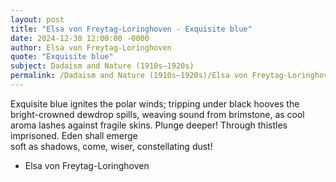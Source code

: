 ```yaml
---
layout: post
title: "Elsa von Freytag-Loringhoven - Exquisite blue"
date: 2024-12-30 12:00:00 -0000
author: Elsa von Freytag-Loringhoven
quote: "Exquisite blue"
subject: Dadaism and Nature (1910s–1920s)
permalink: /Dadaism and Nature (1910s–1920s)/Elsa von Freytag-Loringhoven/Elsa von Freytag-Loringhoven - Exquisite blue
---
```


Exquisite blue
   ignites the polar winds;
   tripping under black hooves
   the bright-crowned dewdrop spills,
   weaving sound from brimstone,
   as cool aroma lashes
   against fragile skins.
   Plunge deeper!
   Through thistles imprisoned.
   Eden shall emerge<br>
   soft as shadows, come, 
   wiser, constellating dust!

- Elsa von Freytag-Loringhoven
